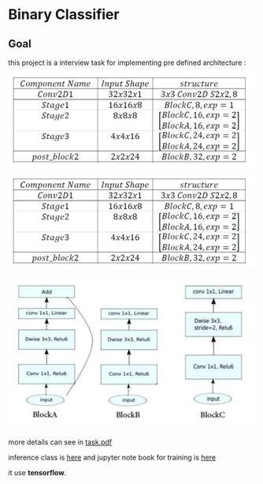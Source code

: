 # Binary Classifier

## Goal
this project is a interview task for implementing pre defined architecture :

![model layers](imgs\model_layers_details.PNG)

![model layer details](imgs\model_layers_details.PNG)

![blocks](imgs\blocks.PNG)


more details can see in [task.pdf](Task1.pdf)

inference class is [here](code\inference_class.py) and jupyter note book for training is [here](code\RZ_GATA_TASK1.ipynb)

it use **tensorflow**.
